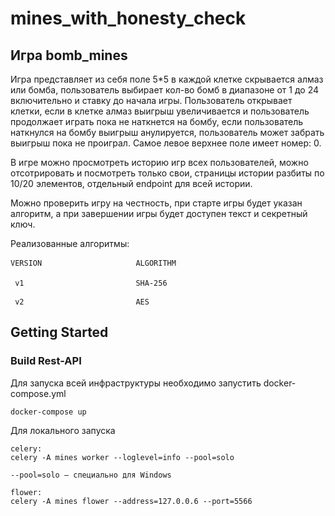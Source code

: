 # mines_with_honesty_check


Игра bomb_mines
--------------------------------
Игра представляет из себя поле 5*5 в каждой клетке скрывается алмаз или бомба, пользователь выбирает кол-во бомб в диапазоне от 1 до 24 включительно и ставку до начала игры. 
Пользователь открывает клетки, если в клетке алмаз выигрыш увеличивается и пользователь продолжает играть пока не наткнется на бомбу, если пользователь наткнулся на бомбу выигрыш анулируется, пользователь может забрать выигрыш пока не проиграл. Самое левое верхнее поле имеет номер: 0.

В игре можно просмотреть историю игр всех пользователей, можно отсотрировать и посмотреть только свои, страницы истории разбиты по 10/20 элементов, отдельный endpoint для всей истории.

Можно проверить игру на честность, при старте игры будет указан алгоритм, а при завершении игры будет доступен текст и секретный ключ.

Реализованные алгоритмы:
      		<pre>`VERSION                     ALGORITHM` <br/>
          ` v1                         SHA-256` <br/>
          ` v2                         AES`</pre>

## Getting Started
### Build Rest-API
Для запуска всей инфраструктуры необходимо запустить docker-compose.yml
```
docker-compose up
```
Для локального запуска
```
celery:
celery -A mines worker --loglevel=info --pool=solo

--pool=solo — специально для Windows

flower:
celery -A mines flower --address=127.0.0.6 --port=5566
```

